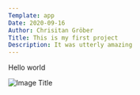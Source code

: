 ```yaml
---
Template: app
Date: 2020-09-16
Author: Chrisitan Gröber
Title: This is my first project
Description: It was utterly amazing
---
```

Hello world

![Image Title](%assets_url%/pictures/new-york.jpg)

